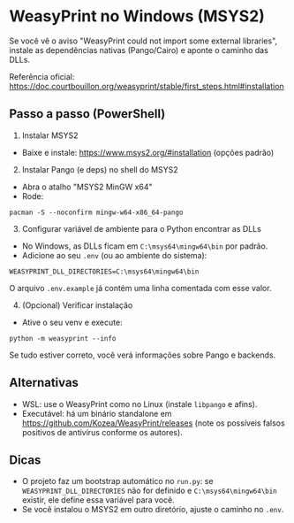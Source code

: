 # WeasyPrint no Windows (MSYS2)

Se você vê o aviso "WeasyPrint could not import some external libraries", instale as dependências nativas (Pango/Cairo) e aponte o caminho das DLLs.

Referência oficial: https://doc.courtbouillon.org/weasyprint/stable/first_steps.html#installation

## Passo a passo (PowerShell)

1) Instalar MSYS2
- Baixe e instale: https://www.msys2.org/#installation (opções padrão)

2) Instalar Pango (e deps) no shell do MSYS2
- Abra o atalho "MSYS2 MinGW x64"
- Rode:

```
pacman -S --noconfirm mingw-w64-x86_64-pango
```

3) Configurar variável de ambiente para o Python encontrar as DLLs
- No Windows, as DLLs ficam em `C:\msys64\mingw64\bin` por padrão.
- Adicione ao seu `.env` (ou ao ambiente do sistema):

```
WEASYPRINT_DLL_DIRECTORIES=C:\msys64\mingw64\bin
```

O arquivo `.env.example` já contém uma linha comentada com esse valor.

4) (Opcional) Verificar instalação
- Ative o seu venv e execute:

```
python -m weasyprint --info
```

Se tudo estiver correto, você verá informações sobre Pango e backends.

## Alternativas
- WSL: use o WeasyPrint como no Linux (instale `libpango` e afins).
- Executável: há um binário standalone em https://github.com/Kozea/WeasyPrint/releases (note os possíveis falsos positivos de antivírus conforme os autores).

## Dicas
- O projeto faz um bootstrap automático no `run.py`: se `WEASYPRINT_DLL_DIRECTORIES` não for definido e `C:\msys64\mingw64\bin` existir, ele define essa variável para você.
- Se você instalou o MSYS2 em outro diretório, ajuste o caminho no `.env`.
